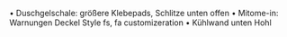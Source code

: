 • Duschgelschale:
  größere Klebepads, Schlitze unten offen
• Mitome-in:
  Warnungen
  Deckel
  Style
  fs, fa
  customizeration
• Kühlwand
  unten Hohl
